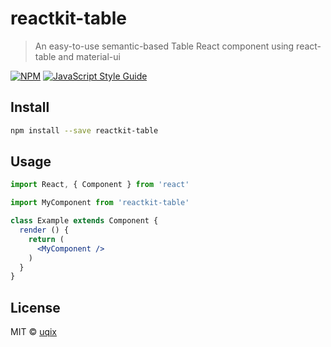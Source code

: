 # reactkit-table

> An easy-to-use semantic-based Table React component using react-table and material-ui

[![NPM](https://img.shields.io/npm/v/reactkit-table.svg)](https://www.npmjs.com/package/reactkit-table) [![JavaScript Style Guide](https://img.shields.io/badge/code_style-standard-brightgreen.svg)](https://standardjs.com)

## Install

```bash
npm install --save reactkit-table
```

## Usage

```jsx
import React, { Component } from 'react'

import MyComponent from 'reactkit-table'

class Example extends Component {
  render () {
    return (
      <MyComponent />
    )
  }
}
```

## License

MIT © [uqix](https://github.com/uqix)
